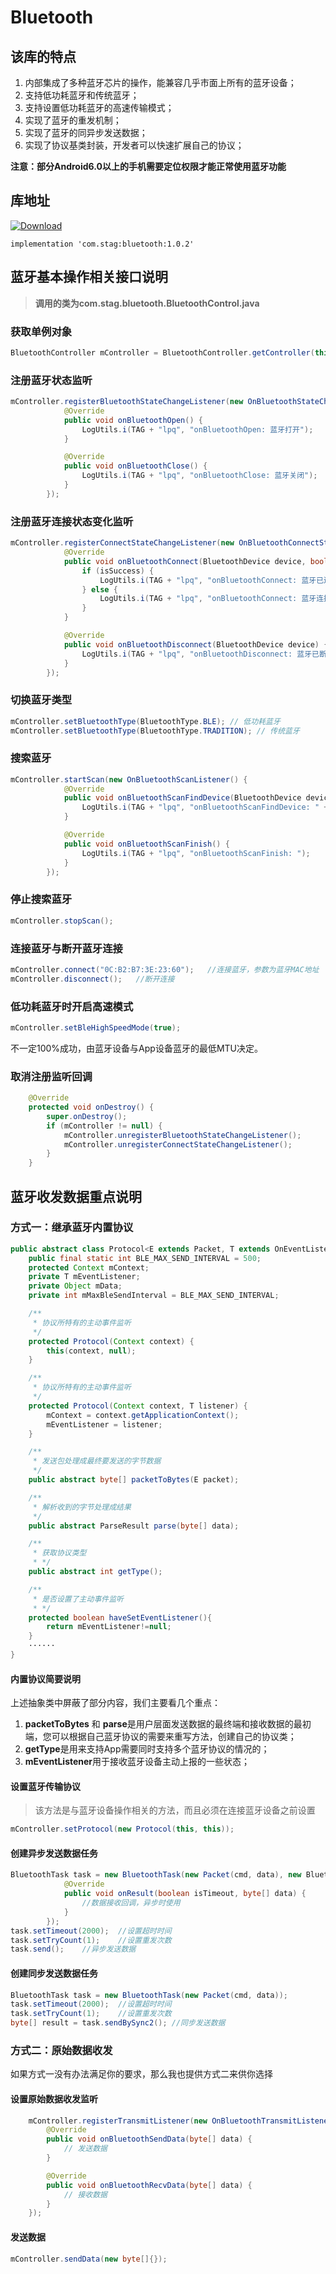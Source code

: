 # Bluetooth
## 该库的特点

1. 内部集成了多种蓝牙芯片的操作，能兼容几乎市面上所有的蓝牙设备；
2. 支持低功耗蓝牙和传统蓝牙；
3. 支持设置低功耗蓝牙的高速传输模式；
4. 实现了蓝牙的重发机制；
5. 实现了蓝牙的同异步发送数据；
6. 实现了协议基类封装，开发者可以快速扩展自己的协议；

**注意：部分Android6.0以上的手机需要定位权限才能正常使用蓝牙功能**

## 库地址
[ ![Download](https://api.bintray.com/packages/luopeiqin/maven/bluetooth/images/download.svg?version=1.0.2) ](https://bintray.com/luopeiqin/maven/bluetooth/1.0.2/link)
```
implementation 'com.stag:bluetooth:1.0.2'
```

## 蓝牙基本操作相关接口说明

> **调用的类为com.stag.bluetooth.BluetoothControl.java**

### 获取单例对象

```java
BluetoothController mController = BluetoothController.getController(this);
```

### 注册蓝牙状态监听

```java
mController.registerBluetoothStateChangeListener(new OnBluetoothStateChangeListener() {
            @Override
            public void onBluetoothOpen() {
                LogUtils.i(TAG + "lpq", "onBluetoothOpen: 蓝牙打开");
            }

            @Override
            public void onBluetoothClose() {
                LogUtils.i(TAG + "lpq", "onBluetoothClose: 蓝牙关闭");
            }
        });
```

### 注册蓝牙连接状态变化监听

```java
mController.registerConnectStateChangeListener(new OnBluetoothConnectStateChangeListener() {
            @Override
            public void onBluetoothConnect(BluetoothDevice device, boolean isSuccess) {
                if (isSuccess) {
                    LogUtils.i(TAG + "lpq", "onBluetoothConnect: 蓝牙已连接");
                } else {
                    LogUtils.i(TAG + "lpq", "onBluetoothConnect: 蓝牙连接失败");
                }
            }

            @Override
            public void onBluetoothDisconnect(BluetoothDevice device) {
                LogUtils.i(TAG + "lpq", "onBluetoothDisconnect: 蓝牙已断开");
            }
        });
```

### 切换蓝牙类型

```java
mController.setBluetoothType(BluetoothType.BLE); // 低功耗蓝牙
mController.setBluetoothType(BluetoothType.TRADITION); // 传统蓝牙
```

### 搜索蓝牙

```java
mController.startScan(new OnBluetoothScanListener() {
            @Override
            public void onBluetoothScanFindDevice(BluetoothDevice device, int rssi) {
                LogUtils.i(TAG + "lpq", "onBluetoothScanFindDevice: " + device.getAddress());
            }

            @Override
            public void onBluetoothScanFinish() {
                LogUtils.i(TAG + "lpq", "onBluetoothScanFinish: ");
            }
        });
```

### 停止搜索蓝牙

```java
mController.stopScan();
```

### 连接蓝牙与断开蓝牙连接

```java
mController.connect("0C:B2:B7:3E:23:60");	//连接蓝牙，参数为蓝牙MAC地址
mController.disconnect();	//断开连接
```

### 低功耗蓝牙时开启高速模式

```java
mController.setBleHighSpeedMode(true);
```

不一定100%成功，由蓝牙设备与App设备蓝牙的最低MTU决定。

### 取消注册监听回调

```java
	@Override
    protected void onDestroy() {
        super.onDestroy();
        if (mController != null) {
            mController.unregisterBluetoothStateChangeListener();
            mController.unregisterConnectStateChangeListener();
        }
    }
```

## 蓝牙收发数据重点说明

### 方式一：继承蓝牙内置协议

```java
public abstract class Protocol<E extends Packet, T extends OnEventListener> {
    public final static int BLE_MAX_SEND_INTERVAL = 500;
    protected Context mContext;
    private T mEventListener;
    private Object mData;
    private int mMaxBleSendInterval = BLE_MAX_SEND_INTERVAL;

    /**
     * 协议所特有的主动事件监听
     */
    protected Protocol(Context context) {
        this(context, null);
    }

    /**
     * 协议所特有的主动事件监听
     */
    protected Protocol(Context context, T listener) {
        mContext = context.getApplicationContext();
        mEventListener = listener;
    }

    /**
     * 发送包处理成最终要发送的字节数据
     */
    public abstract byte[] packetToBytes(E packet);

    /**
     * 解析收到的字节处理成结果
     */
    public abstract ParseResult parse(byte[] data);

    /**
     * 获取协议类型
     * */
    public abstract int getType();

    /**
     * 是否设置了主动事件监听
     * */
    protected boolean haveSetEventListener(){
        return mEventListener!=null;
    }
	······
}
```

#### 内置协议简要说明

上述抽象类中屏蔽了部分内容，我们主要看几个重点：

1. **packetToBytes** 和 **parse**是用户层面发送数据的最终端和接收数据的最初端，您可以根据自己蓝牙协议的需要来重写方法，创建自己的协议类；
2. **getType**是用来支持App需要同时支持多个蓝牙协议的情况的；
3. **mEventListener**用于接收蓝牙设备主动上报的一些状态；

#### 设置蓝牙传输协议

> 该方法是与蓝牙设备操作相关的方法，而且必须在连接蓝牙设备之前设置

```java
mController.setProtocol(new Protocol(this, this));
```

#### 创建异步发送数据任务

```java
BluetoothTask task = new BluetoothTask(new Packet(cmd, data), new BluetoothTask.OnDataResultListener() {
            @Override
            public void onResult(boolean isTimeout, byte[] data) {
                //数据接收回调，异步时使用
            }
        });       
task.setTimeout(2000);	//设置超时时间
task.setTryCount(1);	//设置重发次数
task.send(); 	//异步发送数据
```

#### 创建同步发送数据任务

```java
BluetoothTask task = new BluetoothTask(new Packet(cmd, data));
task.setTimeout(2000);	//设置超时时间
task.setTryCount(1);	//设置重发次数
byte[] result = task.sendBySync2();	//同步发送数据
```

### 方式二：原始数据收发

如果方式一没有办法满足你的要求，那么我也提供方式二来供你选择

#### 设置原始数据收发监听

```java
    mController.registerTransmitListener(new OnBluetoothTransmitListener() {
        @Override
        public void onBluetoothSendData(byte[] data) {
            // 发送数据
        }

        @Override
        public void onBluetoothRecvData(byte[] data) {
            // 接收数据
        }
    });
```

#### 发送数据

```java
mController.sendData(new byte[]{});
```
